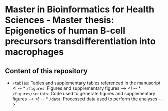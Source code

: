 # Master in Bioinformatics for Health Sciences - Master thesis: Epigenetics of human B-cell precursors transdifferentiation into macrophages
## Content of this repository
* `/tables`: Tables and supplementary tables referenced in the manuscript
<! -- * `/figures`: Figures and supplementary figures -->
<! -- * `/figures/scripts`: Code used to generate figures and supplementary figures -->
<! -- * `/data`: Processed data used to perform the analyses -->

